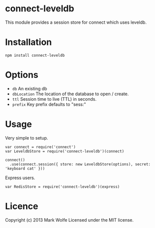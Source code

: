 # connect-leveldb

This module provides a session store for connect which uses leveldb.

# Installation

```
npm install connect-leveldb
```

# Options

* `db` An existing db
* `dbLocation` The location of the database to open / create.
* `ttl` Session time to live (TTL) in seconds.
* `prefix` Key prefix defaults to "sess:"

# Usage

Very simple to setup.

```
var connect = require('connect')
var LeveldbStore = require('connect-leveldb')(connect)

connect()
  .use(connect.session({ store: new LeveldbStore(options), secret: 'keyboard cat' }))
```

Express users.

```
var RedisStore = require('connect-leveldb')(express)
```

# Licence

Copyright (c) 2013 Mark Wolfe
Licensed under the MIT license.